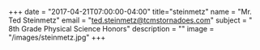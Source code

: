 +++
date = "2017-04-21T07:00:00-04:00"
title="steinmetz"
name = "Mr. Ted Steinmetz"
email = "ted.steinmetz@tcmstornadoes.com"
subject = " 8th Grade Physical Science Honors"
description = ""
image = "/images/steinmetz.jpg"
+++